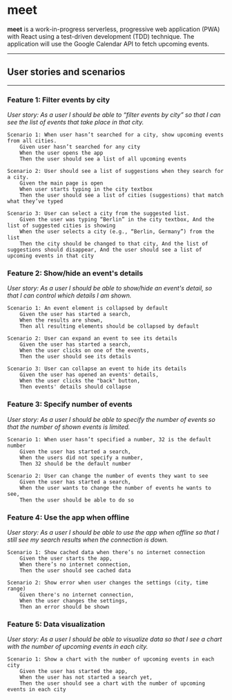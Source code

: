 # meet

**meet** is a work-in-progress serverless, progressive web application (PWA) with React using a test-driven development (TDD) technique. The application will use the Google Calendar API to fetch upcoming events.

---
## User stories and scenarios
---

### **Feature 1: Filter events by city**

*User story: 
    As a user
    I should be able to “filter events by city”
    so that I can see the list of events that take place in that city.*

    Scenario 1: When user hasn’t searched for a city, show upcoming events from all cities.
		Given user hasn’t searched for any city
		When the user opens the app
		Then the user should see a list of all upcoming events

    Scenario 2: User should see a list of suggestions when they search for a city.
		Given the main page is open
		When user starts typing in the city textbox
		Then the user should see a list of cities (suggestions) that match what they’ve typed

    Scenario 3: User can select a city from the suggested list.
		Given the user was typing “Berlin” in the city textbox, And the list of suggested cities is showing
		When the user selects a city (e.g., “Berlin, Germany”) from the list
		Then the city should be changed to that city, And the list of suggestions should disappear, And the user should see a list of upcoming events in that city


### **Feature 2: Show/hide an event's details**

*User story: 
    As a user
    I should be able to show/hide an event's detail,
    so that I can control which details I am shown.*

	Scenario 1: An event element is collapsed by default
		Given the user has started a search,
		When the results are shown,
		Then all resulting elements should be collapsed by default
	
	Scenario 2: User can expand an event to see its details
		Given the user has started a search, 
		When the user clicks on one of the events,
		Then the user should see its details
		
	Scenario 3: User can collapse an event to hide its details
		Given the user has opened an events' details,
		When the user clicks the "back" button,
		Then events' details should collapse


### **Feature 3: Specify number of events**

*User story: 
    As a user
    I should be able to specify the number of events
    so that the number of shown events is limited.*

	Scenario 1: When user hasn’t specified a number, 32 is the default number
		Given the user has started a search,
		When the users did not specify a number,
		Then 32 should be the default number
		
	Scenario 2: User can change the number of events they want to see
		Given the user has started a search,
		When the user wants to change the number of events he wants to see,
		Then the user should be able to do so


### **Feature 4: Use the app when offline**

*User story: 
    As a user
    I should be able to use the app when offline
    so that I still see my search results when the connection is down.*

	Scenario 1: Show cached data when there’s no internet connection
		Given the user starts the app,
		When there’s no internet connection,
		Then the user should see cached data

	Scenario 2: Show error when user changes the settings (city, time range)
		Given there's no internet connection,
		When the user changes the settings,
		Then an error should be shown


### **Feature 5: Data visualization**

*User story: 
    As a user
    I should be able to visualize data
    so that I see a chart with the number of upcoming events in each city.*

	Scenario 1: Show a chart with the number of upcoming events in each city
		Given the user has started the app,
		When the user has not started a search yet,
		Then the user should see a chart with the number of upcoming events in each city